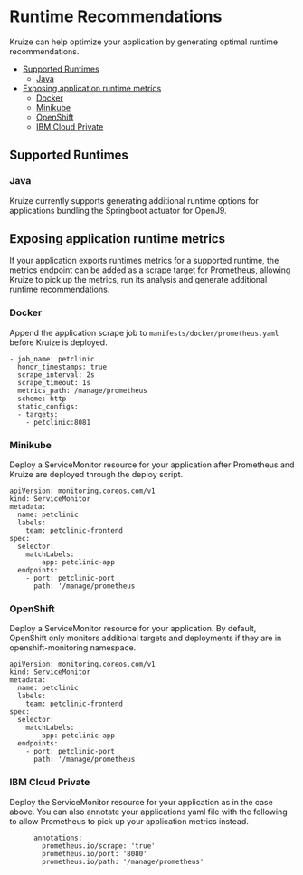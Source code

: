 # Runtime Recommendations
Kruize can help optimize your application by generating optimal runtime recommendations. 

- [Supported Runtimes](#supported-runtimes)
  - [Java](#java)
- [Exposing application runtime metrics](#exposing-application-runtime-metrics)
  - [Docker](#docker)
  - [Minikube](#minikube)
  - [OpenShift](#openshift)
  - [IBM Cloud Private](#ibm-cloud-private)

## Supported Runtimes

### Java
Kruize currently supports generating additional runtime options for applications bundling the Springboot actuator for OpenJ9.

##  Exposing application runtime metrics 
If your application exports runtimes metrics for a supported runtime, the metrics endpoint can be added as a scrape target for Prometheus, allowing Kruize to pick up the metrics, run its analysis and generate additional runtime recommendations. 

### Docker
Append the application scrape job to `manifests/docker/prometheus.yaml` before Kruize is deployed. 
```
- job_name: petclinic
  honor_timestamps: true
  scrape_interval: 2s
  scrape_timeout: 1s
  metrics_path: /manage/prometheus
  scheme: http
  static_configs:
  - targets:
    - petclinic:8081
```

### Minikube
Deploy a ServiceMonitor resource for your application after Prometheus and Kruize are deployed through the deploy script. 
```
apiVersion: monitoring.coreos.com/v1
kind: ServiceMonitor
metadata:
  name: petclinic
  labels:
    team: petclinic-frontend
spec:
  selector:
    matchLabels:
        app: petclinic-app
  endpoints:
    - port: petclinic-port
      path: '/manage/prometheus'
```

### OpenShift
Deploy a ServiceMonitor resource for your application. By default, OpenShift only monitors additional targets and deployments if they are in openshift-monitoring namespace.
```
apiVersion: monitoring.coreos.com/v1
kind: ServiceMonitor
metadata:
  name: petclinic
  labels:
    team: petclinic-frontend
spec:
  selector:
    matchLabels:
        app: petclinic-app
  endpoints:
    - port: petclinic-port
      path: '/manage/prometheus'
```

### IBM Cloud Private
Deploy the ServiceMonitor resource for your application as in the case above. You can also annotate your applications yaml file with the following to allow Prometheus to pick up your application metrics instead.
```
      annotations:
        prometheus.io/scrape: 'true'
        prometheus.io/port: '8080'
        prometheus.io/path: '/manage/prometheus'
```


